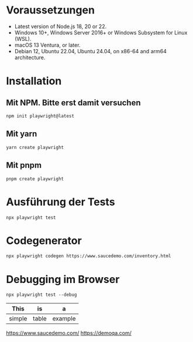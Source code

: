 # Voraussetzungen

- Latest version of Node.js 18, 20 or 22.
- Windows 10+, Windows Server 2016+ or Windows Subsystem for Linux (WSL).
- macOS 13 Ventura, or later.
- Debian 12, Ubuntu 22.04, Ubuntu 24.04, on x86-64 and arm64 architecture.

# Installation
## Mit NPM. Bitte erst damit versuchen 
`npm init playwright@latest`

## Mit yarn
`yarn create playwright`

## Mit pnpm
`pnpm create playwright`


# Ausführung der Tests 
`npx playwright test`

# Codegenerator 
`npx playwright codegen https://www.saucedemo.com/inventory.html`


# Debugging im Browser
`npx playwright test --debug`


| This   | is    | a       |
| ---    | ---   | ---     |
| simple | table | example |


https://www.saucedemo.com/
https://demoqa.com/
